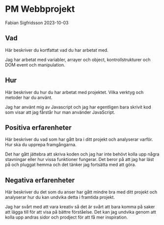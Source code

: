 # PM Webbprojekt

Fabian Sigfridsson
2023-10-03

## Vad

Här beskriver du kortfattat vad du har arbetat med.

Jag har arbetat med variabler, arrayer och object, kontrollstrukturer och DOM event och manipulation.

## Hur

Här beskriver du hur du har arbetat med projektet. Vilka verktyg och metoder har du använt.

Jag har använt mig av Javascript och jag har egentligen bara skrivit kod som visar att jag fårstår hur man använder JavaScript.

## Positiva erfarenheter

Här beskriver du vad som har gått bra i ditt projekt och analyserar varför. Hur ska du upprepa framgångarna.

Det har gått jättebra att skriva koden och jag har inte behövt kolla upp några stavningar eller hur vissa funktioner fungerar. Det beror på att jag har läst på och pluggat hemma och det tänker jag fortsätta med att göra.

## Negativa erfarenheter

Här beskriver du det som du anser har gått mindre bra med ditt projekt och analyserar hur du kan undvika detta i framtida projekt.

Jag har svårt med att vara kreativ så det är svårt att bara komma på saker att lägga till för att visa på bättre förståelse. Det kan jag undvika genom att kolla upp andras sidor och prodject för att få mer inspiration.
